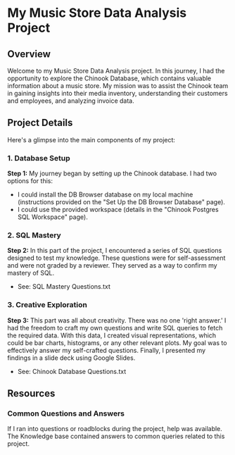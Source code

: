 # My Music Store Data Analysis Project

## Overview

Welcome to my Music Store Data Analysis project. In this journey, I had the opportunity to explore the Chinook Database, which contains valuable information about a music store. My mission was to assist the Chinook team in gaining insights into their media inventory, understanding their customers and employees, and analyzing invoice data. 

## Project Details

Here's a glimpse into the main components of my project:

### 1. Database Setup

**Step 1:** My journey began by setting up the Chinook database. I had two options for this:
- I could install the DB Browser database on my local machine (instructions provided on the "Set Up the DB Browser Database" page).
- I could use the provided workspace (details in the "Chinook Postgres SQL Workspace" page).

### 2. SQL Mastery

**Step 2:** In this part of the project, I encountered a series of SQL questions designed to test my knowledge. These questions were for self-assessment and were not graded by a reviewer. They served as a way to confirm my mastery of SQL.
  - See: SQL Mastery Questions.txt

### 3. Creative Exploration

**Step 3:** This part was all about creativity. There was no one 'right answer.' I had the freedom to craft my own questions and write SQL queries to fetch the required data. With this data, I created visual representations, which could be bar charts, histograms, or any other relevant plots. My goal was to effectively answer my self-crafted questions. Finally, I presented my findings in a slide deck using Google Slides.
  - See: Chinook Database Questions.txt

## Resources

### Common Questions and Answers

If I ran into questions or roadblocks during the project, help was available. The Knowledge base contained answers to common queries related to this project.
